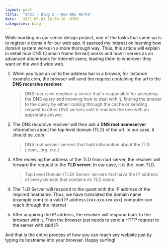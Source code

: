 ```yaml
---
layout: post 
title:  "SP21 - Blog 2 - How DNS Works"
date:   2021-03-03 18:34:18 -0700
categories: blog
---
```


While working on our senior design project, one of the tasks that came up is to register a domain for our web app. It sparked my interest on learning how domain system works in a more thorough way. Thus, this article will explain in detail how DNS (Domain Name Server) works and how it serves as an advanced phonebook for internet users, leading them to wherever they want on the world wide web.

1. When you type an url to the address bar in a browse, for instance example.com, the browser will send the request containing the url to the **DNS recursive resolver**.

    
    >    DNS recursive resolver: a server that's responsible for accepting the DNS query and knowing how to deal with it, finding the answer to the query by either looking through the cache or sending request to other DNS servers until it reaches the one with an approriate answer.
    
 

2. The DNS recursive resolver will then ask a **DNS root nameserver** information about the top level domain (TLD) of the url. In our case, it should be *.com*.


    >   DNS root server: servers that hold information about the TLD (.com, .org, etc.)


3. After receiving the address of the TLD from root server, the resolver will forward the request to the **TLD server**. In our case, it is the .com TLD. 

    
    >    Top Level Domain (TLD) Server: servers that have the IP address of every domain that contains its TLD name. 
    


4. The TLD Server will respond to the quest with the IP address of the inquired hostname. Thus, we have translated the domain name (example.com) to a valid IP address (xxx.xxx.xxx.xxx) computer can reach through the internet


5. After acquiring the IP address, the resolver will respond back to the browser with it. Then the browser just needs to send a HTTP request to the server with said IP. 


And that is the entire process of how you can reach any website just by typing its hostname into your browser. Happy surfing!